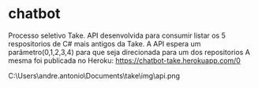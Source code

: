 # chatbot
Processo seletivo Take.
API desenvolvida para consumir listar os 5 respositorios de C# mais antigos da Take. A API espera um parâmetro(0,1,2,3,4) para que seja direcionada para um dos repositorios
A mesma foi publicada no Heroku: https://chatbot-take.herokuapp.com/0

<img>C:\Users\andre.antonio\Documents\take\img\api.png</img>
